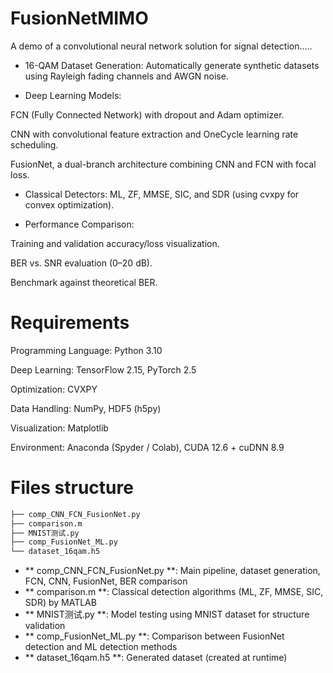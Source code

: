 # FusionNetMIMO
A demo of a convolutional neural network solution for signal detection.....

- 16-QAM Dataset Generation: Automatically generate synthetic datasets using Rayleigh fading channels and AWGN noise.

- Deep Learning Models:

FCN (Fully Connected Network) with dropout and Adam optimizer.

CNN with convolutional feature extraction and OneCycle learning rate scheduling.

FusionNet, a dual-branch architecture combining CNN and FCN with focal loss.

- Classical Detectors: ML, ZF, MMSE, SIC, and SDR (using cvxpy for convex optimization).

- Performance Comparison:

Training and validation accuracy/loss visualization.

BER vs. SNR evaluation (0–20 dB).

Benchmark against theoretical BER.

# Requirements
Programming Language: Python 3.10

Deep Learning: TensorFlow 2.15, PyTorch 2.5

Optimization: CVXPY

Data Handling: NumPy, HDF5 (h5py)

Visualization: Matplotlib

Environment: Anaconda (Spyder / Colab), CUDA 12.6 + cuDNN 8.9

# Files structure

```bash
├── comp_CNN_FCN_FusionNet.py      
├── comparison.m                
├── MNIST测试.py                    
├── comp_FusionNet_ML.py    
└── dataset_16qam.h5     
```
- ** comp_CNN_FCN_FusionNet.py **: Main pipeline, dataset generation, FCN, CNN, FusionNet, BER comparison
- ** comparison.m **: Classical detection algorithms (ML, ZF, MMSE, SIC, SDR) by MATLAB
- ** MNIST测试.py **: Model testing using MNIST dataset for structure validation
- ** comp_FusionNet_ML.py **: Comparison between FusionNet detection and ML detection methods
- ** dataset_16qam.h5 **: Generated dataset (created at runtime)



